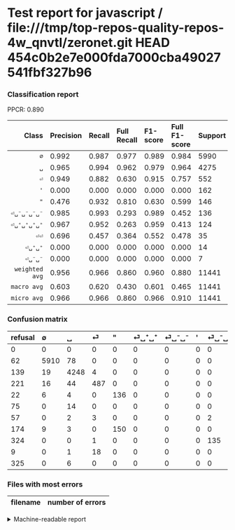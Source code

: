 # Test report for javascript / file:///tmp/top-repos-quality-repos-4w_qnvtl/zeronet.git HEAD 454c0b2e7e000fda7000cba49027541fbf327b96

### Classification report

PPCR: 0.890

| Class | Precision | Recall | Full Recall | F1-score | Full F1-score | Support | Full Support | PPCR |
|------:|:----------|:-------|:------------|:---------|:---------|:--------|:-------------|:-----|
| `∅` | 0.992| 0.987| 0.977| 0.989| 0.984| 5990| 6052| 0.990 |
| `␣` | 0.965| 0.994| 0.962| 0.979| 0.964| 4275| 4414| 0.969 |
| `⏎` | 0.949| 0.882| 0.630| 0.915| 0.757| 552| 773| 0.714 |
| `'` | 0.000| 0.000| 0.000| 0.000| 0.000| 162| 336| 0.482 |
| `"` | 0.476| 0.932| 0.810| 0.630| 0.599| 146| 168| 0.869 |
| `⏎␣⁻␣⁻␣⁻␣⁻` | 0.985| 0.993| 0.293| 0.989| 0.452| 136| 460| 0.296 |
| `⏎␣⁺␣⁺␣⁺␣⁺` | 0.967| 0.952| 0.263| 0.959| 0.413| 124| 449| 0.276 |
| `⏎⏎` | 0.696| 0.457| 0.364| 0.552| 0.478| 35| 44| 0.795 |
| `⏎␣⁺␣⁺` | 0.000| 0.000| 0.000| 0.000| 0.000| 14| 89| 0.157 |
| `⏎␣⁻␣⁻` | 0.000| 0.000| 0.000| 0.000| 0.000| 7| 64| 0.109 |
| `weighted avg` | 0.956| 0.966| 0.860| 0.960| 0.880| 11441| 12849| 0.890 |
| `macro avg` | 0.603| 0.620| 0.430| 0.601| 0.465| 11441| 12849| 0.890 |
| `micro avg` | 0.966| 0.966| 0.860| 0.966| 0.910| 11441| 12849| 0.890 |

### Confusion matrix

|refusal|  ∅| ␣| ⏎| "| ⏎␣⁺␣⁺| ⏎␣⁻␣⁻| '| ⏎␣⁻␣⁻␣⁻␣⁻| ⏎⏎| ⏎␣⁺␣⁺␣⁺␣⁺| 
|:---|:---|:---|:---|:---|:---|:---|:---|:---|:---|:---|
|0 |0 |0 |0 |0 |0 |0 |0 |0 |0 |0 |
|62 |5910 |78 |0 |0 |0 |0 |0 |0 |2 |0 |
|139 |19 |4248 |4 |0 |0 |0 |0 |0 |0 |4 |
|221 |16 |44 |487 |0 |0 |0 |0 |0 |5 |0 |
|22 |6 |4 |0 |136 |0 |0 |0 |0 |0 |0 |
|75 |0 |14 |0 |0 |0 |0 |0 |0 |0 |0 |
|57 |0 |2 |3 |0 |0 |0 |0 |2 |0 |0 |
|174 |9 |3 |0 |150 |0 |0 |0 |0 |0 |0 |
|324 |0 |0 |1 |0 |0 |0 |0 |135 |0 |0 |
|9 |0 |1 |18 |0 |0 |0 |0 |0 |16 |0 |
|325 |0 |6 |0 |0 |0 |0 |0 |0 |0 |118 |

### Files with most errors

| filename | number of errors|
|:----:|:-----|

<details>
    <summary>Machine-readable report</summary>
```json
{
  "cl_report": {"\"": {"f1-score": 0.6296296296296295, "precision": 0.4755244755244755, "recall": 0.9315068493150684, "support": 146}, "\u0027": {"f1-score": 0.0, "precision": 0.0, "recall": 0.0, "support": 162}, "macro avg": {"f1-score": 0.6012755673826361, "precision": 0.6030174246546635, "recall": 0.6195484663190747, "support": 11441}, "micro avg": {"f1-score": 0.9658246656760773, "precision": 0.9658246656760773, "recall": 0.9658246656760773, "support": 11441}, "weighted avg": {"f1-score": 0.9598078282591832, "precision": 0.956106399795637, "recall": 0.9658246656760773, "support": 11441}, "\u2205": {"f1-score": 0.9891213389121338, "precision": 0.9916107382550335, "recall": 0.986644407345576, "support": 5990}, "\u23ce": {"f1-score": 0.9145539906103287, "precision": 0.949317738791423, "recall": 0.8822463768115942, "support": 552}, "\u23ce\u23ce": {"f1-score": 0.5517241379310345, "precision": 0.6956521739130435, "recall": 0.45714285714285713, "support": 35}, "\u23ce\u2423\u207a\u2423\u207a": {"f1-score": 0.0, "precision": 0.0, "recall": 0.0, "support": 14}, "\u23ce\u2423\u207a\u2423\u207a\u2423\u207a\u2423\u207a": {"f1-score": 0.959349593495935, "precision": 0.9672131147540983, "recall": 0.9516129032258065, "support": 124}, "\u23ce\u2423\u207b\u2423\u207b": {"f1-score": 0.0, "precision": 0.0, "recall": 0.0, "support": 7}, "\u23ce\u2423\u207b\u2423\u207b\u2423\u207b\u2423\u207b": {"f1-score": 0.989010989010989, "precision": 0.9854014598540146, "recall": 0.9926470588235294, "support": 136}, "\u2423": {"f1-score": 0.9793659942363112, "precision": 0.9654545454545455, "recall": 0.9936842105263158, "support": 4275}},
  "cl_report_full": {"\"": {"f1-score": 0.5991189427312775, "precision": 0.4755244755244755, "recall": 0.8095238095238095, "support": 168}, "\u0027": {"f1-score": 0.0, "precision": 0.0, "recall": 0.0, "support": 336}, "macro avg": {"f1-score": 0.4647626438061175, "precision": 0.6030174246546635, "recall": 0.4298386676665909, "support": 12849}, "micro avg": {"f1-score": 0.909839440098806, "precision": 0.9658246656760773, "recall": 0.8599891042104444, "support": 12849}, "weighted avg": {"f1-score": 0.8802829648647805, "precision": 0.933506679993721, "recall": 0.8599891042104444, "support": 12849}, "\u2205": {"f1-score": 0.984015984015984, "precision": 0.9916107382550335, "recall": 0.9765366820885658, "support": 6052}, "\u23ce": {"f1-score": 0.7573872472783826, "precision": 0.949317738791423, "recall": 0.630012936610608, "support": 773}, "\u23ce\u23ce": {"f1-score": 0.4776119402985074, "precision": 0.6956521739130435, "recall": 0.36363636363636365, "support": 44}, "\u23ce\u2423\u207a\u2423\u207a": {"f1-score": 0.0, "precision": 0.0, "recall": 0.0, "support": 89}, "\u23ce\u2423\u207a\u2423\u207a\u2423\u207a\u2423\u207a": {"f1-score": 0.4133099824868651, "precision": 0.9672131147540983, "recall": 0.26280623608017817, "support": 449}, "\u23ce\u2423\u207b\u2423\u207b": {"f1-score": 0.0, "precision": 0.0, "recall": 0.0, "support": 64}, "\u23ce\u2423\u207b\u2423\u207b\u2423\u207b\u2423\u207b": {"f1-score": 0.45226130653266333, "precision": 0.9854014598540146, "recall": 0.29347826086956524, "support": 460}, "\u2423": {"f1-score": 0.9639210347174948, "precision": 0.9654545454545455, "recall": 0.9623923878568192, "support": 4414}},
  "ppcr": 0.8904194878978909
}
```
</details>
